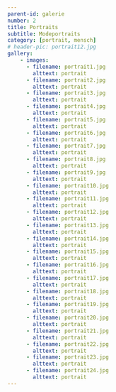 ```yaml
---
parent-id: galerie
number: 2
title: Portraits
subtitle: Modeportraits
category: [portrait, mensch]
# header-pic: portrait12.jpg
gallery:
    - images:
      - filename: portrait1.jpg
        alttext: portrait
      - filename: portrait2.jpg
        alttext: portrait
      - filename: portrait3.jpg
        alttext: portrait
      - filename: portrait4.jpg
        alttext: portrait
      - filename: portrait5.jpg
        alttext: portrait
      - filename: portrait6.jpg
        alttext: portrait
      - filename: portrait7.jpg
        alttext: portrait
      - filename: portrait8.jpg
        alttext: portrait
      - filename: portrait9.jpg
        alttext: portrait
      - filename: portrait10.jpg
        alttext: portrait
      - filename: portrait11.jpg
        alttext: portrait
      - filename: portrait12.jpg
        alttext: portrait
      - filename: portrait13.jpg
        alttext: portrait
      - filename: portrait14.jpg
        alttext: portrait
      - filename: portrait15.jpg
        alttext: portrait
      - filename: portrait16.jpg
        alttext: portrait
      - filename: portrait17.jpg
        alttext: portrait
      - filename: portrait18.jpg
        alttext: portrait
      - filename: portrait19.jpg
        alttext: portrait
      - filename: portrait20.jpg
        alttext: portrait
      - filename: portrait21.jpg
        alttext: portrait
      - filename: portrait22.jpg
        alttext: portrait
      - filename: portrait23.jpg
        alttext: portrait
      - filename: portrait24.jpg
        alttext: portrait
---
```

<!-- beschreibender Text hier -->
